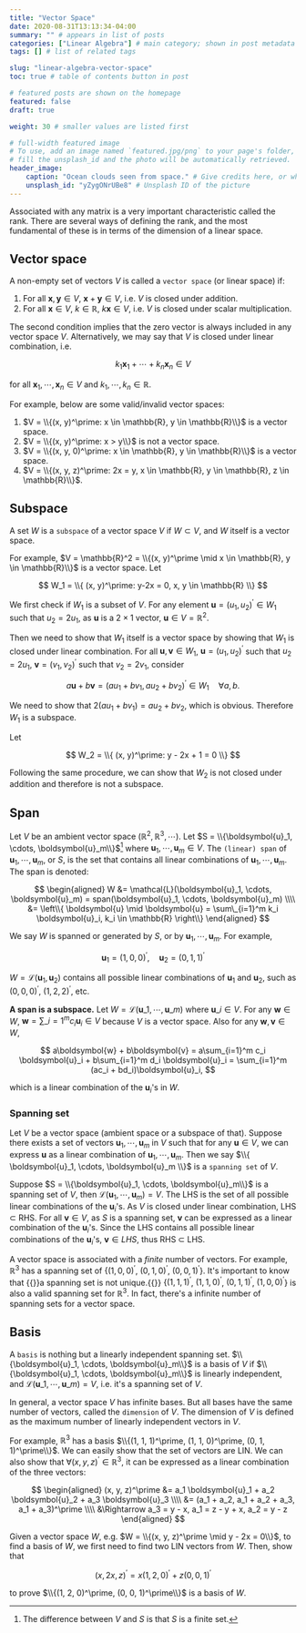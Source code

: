 ```yaml
---
title: "Vector Space"
date: 2020-08-31T13:13:34-04:00
summary: "" # appears in list of posts
categories: ["Linear Algebra"] # main category; shown in post metadata
tags: [] # list of related tags

slug: "linear-algebra-vector-space"
toc: true # table of contents button in post

# featured posts are shown on the homepage
featured: false
draft: true

weight: 30 # smaller values are listed first

# full-width featured image
# To use, add an image named `featured.jpg/png` to your page's folder, or
# fill the unsplash_id and the photo will be automatically retrieved.
header_image:
    caption: "Ocean clouds seen from space." # Give credits here, or whatever captions you want to add (support markdown)
    unsplash_id: "yZygONrUBe8" # Unsplash ID of the picture
---
```


Associated with any matrix is a very important characteristic called the rank. There are several ways
of defining the rank, and the most fundamental of these is in terms of the dimension of a linear space.

## Vector space

A non-empty set of vectors $V$ is called a `vector space` (or linear space) if:

1. For all $\boldsymbol{x}, \boldsymbol{y} \in V$, $\boldsymbol{x} + \boldsymbol{y} \in V$, i.e. $V$ is closed under addition.
2. For all $\boldsymbol{x} \in V$, $k \in \mathbb{R}$, $k\boldsymbol{x} \in V$, i.e. $V$ is closed under scalar multiplication.

The second condition implies that the zero vector is always included in any vector space $V$. Alternatively, we may say that $V$ is closed under linear combination, i.e.

$$
k_1 \boldsymbol{x}_1 + \cdots + k_n \boldsymbol{x}_n \in V
$$

for all $\boldsymbol{x}_1, \cdots, \boldsymbol{x}_n \in V$ and $k_1, \cdots, k_n \in \mathbb{R}$.

For example, below are some valid/invalid vector spaces:

1. $V = \\{(x, y)^\prime: x \in \mathbb{R}, y \in \mathbb{R}\\}$ is a vector space.
2. $V = \\{(x, y)^\prime: x > y\\}$ is not a vector space.
3. $V = \\{(x, y, 0)^\prime: x \in \mathbb{R}, y \in \mathbb{R}\\}$ is a vector space.
4. $V = \\{(x, y, z)^\prime: 2x = y, x \in \mathbb{R}, y \in \mathbb{R}, z \in \mathbb{R}\\}$.

## Subspace

A set $W$ is a `subspace` of a vector space $V$ if $W \subset V$, and $W$ itself is a vector space.

For example, $V = \mathbb{R}^2 = \\{(x, y)^\prime \mid x \in \mathbb{R}, y \in \mathbb{R}\\}$ is a vector space. Let

$$
W_1 = \\{ (x, y)^\prime: y-2x = 0, x, y \in \mathbb{R} \\}
$$

We first check if $W_1$ is a subset of $V$. For any element $\boldsymbol{u} = (u_1, u_2)^\prime \in W_1$ such that $u_2 = 2u_1$, as $\boldsymbol{u}$ is a $2 \times 1$ vector, $\boldsymbol{u} \in V = \mathbb{R}^2$.

Then we need to show that $W_1$ itself is a vector space by showing that $W_1$ is closed under linear combination. For all $\boldsymbol{u}, \boldsymbol{v} \in W_1$, $\boldsymbol{u} = (u_1, u_2)^\prime$ such that $u_2 = 2u_1$, $\boldsymbol{v} = (v_1, v_2)^\prime$ such that $v_2 = 2v_1$, consider

$$
a \boldsymbol{u} + b \boldsymbol{v} = (au_1 + bv_1, au_2 + bv_2)^\prime \in W_1 \quad \forall a, b.
$$

We need to show that $2(au_1 + bv_1) = au_2 + bv_2$, which is obvious. Therefore $W_1$ is a subspace.

Let

$$
W_2 = \\{ (x, y)^\prime: y - 2x + 1 = 0 \\}
$$

Following the same procedure, we can show that $W_2$ is not closed under addition and therefore is not a subspace.

## Span

Let $V$ be an ambient vector space ($\mathbb{R}^2, \mathbb{R}^3, \cdots$). Let $S = \\{\boldsymbol{u}_1, \cdots, \boldsymbol{u}_m\\}$[^v-and-s] where $\boldsymbol{u}_1, \cdots, \boldsymbol{u}_m \in V$. The `(linear) span` of $\boldsymbol{u}_1, \cdots, \boldsymbol{u}_m$, or $S$, is the set that contains all linear combinations of $\boldsymbol{u}_1, \cdots, \boldsymbol{u}_m$. The span is denoted:

$$
\begin{aligned}
    W &= \mathcal{L}(\boldsymbol{u}_1, \cdots, \boldsymbol{u}_m) = span(\boldsymbol{u}_1, \cdots, \boldsymbol{u}_m) \\\\
    &= \left\\{ \boldsymbol{u} \mid \boldsymbol{u} = \sum\_{i=1}^m k_i \boldsymbol{u}_i, k_i \in \mathbb{R} \right\\}
\end{aligned}
$$

[^v-and-s]: The difference between $V$ and $S$ is that $S$ is a finite set.

We say $W$ is spanned or generated by $S$, or by $\boldsymbol{u}_1, \cdots, \boldsymbol{u}_m$. For example,

$$
\boldsymbol{u}_1 = (1, 0, 0)^\prime, \quad \boldsymbol{u}_2 = (0, 1, 1)^\prime
$$

$W = \mathcal{L}(\boldsymbol{u}_1, \boldsymbol{u}_2)$ contains all possible linear combinations of $\boldsymbol{u}_1$ and $\boldsymbol{u}_2$, such as $(0, 0, 0)^\prime$, $(1, 2, 2)^\prime$, etc.

**A span is a subspace.** Let $W = \mathcal{L}(\boldsymbol{u}\_1, \cdots, \boldsymbol{u}\_m)$ where $\boldsymbol{u}\_i \in V$. For any $\boldsymbol{w} \in W$, $\boldsymbol{w} =\sum\_{i=1}^m c_i \boldsymbol{u}_i \in V$ because $V$ is a vector space. Also for any $\boldsymbol{w}, \boldsymbol{v} \in W$,

$$
a\boldsymbol{w} + b\boldsymbol{v} = a\sum_{i=1}^m c_i \boldsymbol{u}_i + b\sum_{i=1}^m d_i \boldsymbol{u}_i = \sum_{i=1}^m (ac_i + bd_i)\boldsymbol{u}_i,
$$

which is a linear combination of the $\boldsymbol{u}_i$'s in $W$.

### Spanning set

Let $V$ be a vector space (ambient space or a subspace of that). Suppose there exists a set of vectors $\boldsymbol{u}_1, \cdots, \boldsymbol{u}_m$ in $V$ such that for any $\boldsymbol{u} \in V$, we can express $\boldsymbol{u}$ as a linear combination of $\boldsymbol{u}_1, \cdots, \boldsymbol{u}_m$. Then we say $\\{ \boldsymbol{u}_1, \cdots, \boldsymbol{u}_m \\}$ is a `spanning set` of $V$.

Suppose $S = \\{\boldsymbol{u}_1, \cdots, \boldsymbol{u}_m\\}$ is a spanning set of $V$, then $\mathcal{L}(\boldsymbol{u}_1, \cdots, \boldsymbol{u}_m) = V$. The LHS is the set of all possible linear combinations of the $\boldsymbol{u}_i$'s. As $V$ is closed under linear combination, LHS $\subset$ RHS. For all $\boldsymbol{v} \in V$, as $S$ is a spanning set, $\boldsymbol{v}$ can be expressed as a linear combination of the $\boldsymbol{u}_i$'s. Since the LHS contains all possible linear combinations of the $\boldsymbol{u}_i$'s, $\boldsymbol{v} \in LHS$, thus RHS $\subset$ LHS.

A vector space is associated with a _finite_ number of vectors. For example, $\mathbb{R}^3$ has a spanning set of {$(1, 0, 0)^\prime$, $(0, 1, 0)^\prime$, $(0, 0, 1)^\prime$}. It's important to know that {{<hl>}}a spanning set is not unique.{{</hl>}} {$(1, 1, 1)^\prime$, $(1, 1, 0)^\prime$, $(0, 1, 1)^\prime$, $(1, 0, 0)^\prime$} is also a valid spanning set for $\mathbb{R}^3$. In fact, there's a infinite number of spanning sets for a vector space.

## Basis

A `basis` is nothing but a linearly independent spanning set. $\\{\boldsymbol{u}_1, \cdots, \boldsymbol{u}_m\\}$ is a basis of $V$ if $\\{\boldsymbol{u}_1, \cdots, \boldsymbol{u}_m\\}$ is linearly independent, and $\mathcal{L}(\boldsymbol{u}\_1, \cdots, \boldsymbol{u}\_m) = V$, i.e. it's a spanning set of $V$.

In general, a vector space $V$ has infinite bases. But all bases have the same number of vectors, called the `dimension` of $V$. The dimension of $V$ is defined as the maximum number of linearly independent vectors in $V$.

For example, $\mathbb{R}^3$ has a basis $\\{(1, 1, 1)^\prime, (1, 1, 0)^\prime, (0, 1, 1)^\prime\\}$. We can easily show that the set of vectors are LIN. We can also show that $\forall (x, y, z)^\prime \in \mathbb{R}^3$, it can be expressed as a linear combination of the three vectors:

$$
\begin{aligned}
    (x, y, z)^\prime &= a_1 \boldsymbol{u}_1 + a_2 \boldsymbol{u}_2 + a_3 \boldsymbol{u}_3 \\\\
    &= (a_1 + a_2, a_1 + a_2 + a_3, a_1 + a_3)^\prime \\\\
    &\Rightarrow a_3 = y - x, a_1 = z - y + x, a_2 = y - z
\end{aligned}
$$

Given a vector space $W$, e.g. $W = \\{(x, y, z)^\prime \mid y - 2x = 0\\}$, to find a basis of $W$, we first need to find two LIN vectors from $W$. Then, show that

$$
(x, 2x, z)^\prime = x(1, 2, 0)^\prime + z(0, 0, 1)^\prime
$$

to prove $\\{(1, 2, 0)^\prime, (0, 0, 1)^\prime\\}$ is a basis of $W$.
